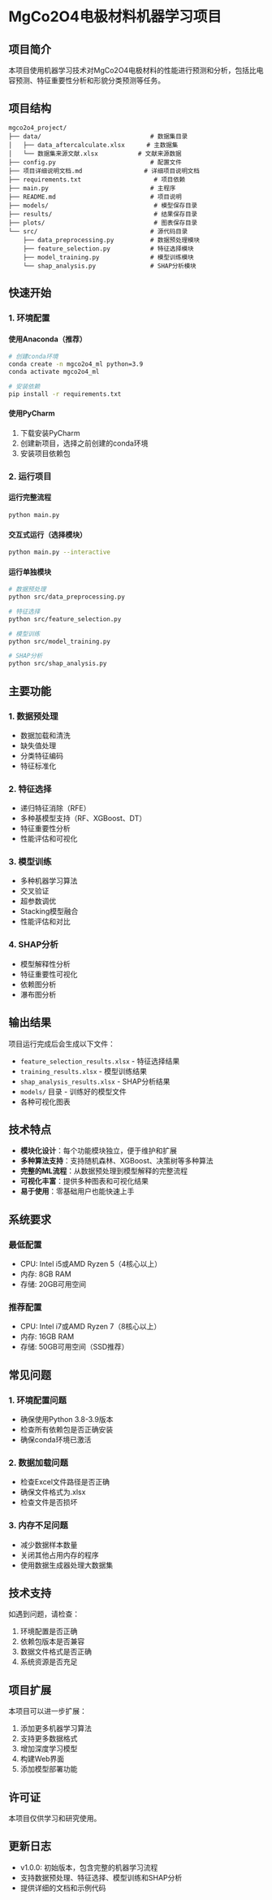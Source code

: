 # MgCo2O4电极材料机器学习项目

## 项目简介

本项目使用机器学习技术对MgCo2O4电极材料的性能进行预测和分析，包括比电容预测、特征重要性分析和形貌分类预测等任务。

## 项目结构

```
mgco2o4_project/
├── data/                              # 数据集目录
│   ├── data_aftercalculate.xlsx      # 主数据集
│   └── 数据集来源文献.xlsx           # 文献来源数据
├── config.py                          # 配置文件
├── 项目详细说明文档.md                 # 详细项目说明文档
├── requirements.txt                    # 项目依赖
├── main.py                            # 主程序
├── README.md                          # 项目说明
├── models/                             # 模型保存目录
├── results/                            # 结果保存目录
├── plots/                              # 图表保存目录
└── src/                               # 源代码目录
    ├── data_preprocessing.py          # 数据预处理模块
    ├── feature_selection.py           # 特征选择模块
    ├── model_training.py              # 模型训练模块
    └── shap_analysis.py               # SHAP分析模块
```

## 快速开始

### 1. 环境配置

#### 使用Anaconda（推荐）

```bash
# 创建conda环境
conda create -n mgco2o4_ml python=3.9
conda activate mgco2o4_ml

# 安装依赖
pip install -r requirements.txt
```

#### 使用PyCharm

1. 下载安装PyCharm
2. 创建新项目，选择之前创建的conda环境
3. 安装项目依赖包

### 2. 运行项目

#### 运行完整流程

```bash
python main.py
```

#### 交互式运行（选择模块）

```bash
python main.py --interactive
```

#### 运行单独模块

```bash
# 数据预处理
python src/data_preprocessing.py

# 特征选择
python src/feature_selection.py

# 模型训练
python src/model_training.py

# SHAP分析
python src/shap_analysis.py
```

## 主要功能

### 1. 数据预处理
- 数据加载和清洗
- 缺失值处理
- 分类特征编码
- 特征标准化

### 2. 特征选择
- 递归特征消除（RFE）
- 多种基模型支持（RF、XGBoost、DT）
- 特征重要性分析
- 性能评估和可视化

### 3. 模型训练
- 多种机器学习算法
- 交叉验证
- 超参数调优
- Stacking模型融合
- 性能评估和对比

### 4. SHAP分析
- 模型解释性分析
- 特征重要性可视化
- 依赖图分析
- 瀑布图分析

## 输出结果

项目运行完成后会生成以下文件：

- `feature_selection_results.xlsx` - 特征选择结果
- `training_results.xlsx` - 模型训练结果
- `shap_analysis_results.xlsx` - SHAP分析结果
- `models/` 目录 - 训练好的模型文件
- 各种可视化图表

## 技术特点

- **模块化设计**：每个功能模块独立，便于维护和扩展
- **多种算法支持**：支持随机森林、XGBoost、决策树等多种算法
- **完整的ML流程**：从数据预处理到模型解释的完整流程
- **可视化丰富**：提供多种图表和可视化结果
- **易于使用**：零基础用户也能快速上手

## 系统要求

### 最低配置
- CPU: Intel i5或AMD Ryzen 5（4核心以上）
- 内存: 8GB RAM
- 存储: 20GB可用空间

### 推荐配置
- CPU: Intel i7或AMD Ryzen 7（8核心以上）
- 内存: 16GB RAM
- 存储: 50GB可用空间（SSD推荐）

## 常见问题

### 1. 环境配置问题
- 确保使用Python 3.8-3.9版本
- 检查所有依赖包是否正确安装
- 确保conda环境已激活

### 2. 数据加载问题
- 检查Excel文件路径是否正确
- 确保文件格式为.xlsx
- 检查文件是否损坏

### 3. 内存不足问题
- 减少数据样本数量
- 关闭其他占用内存的程序
- 使用数据生成器处理大数据集

## 技术支持

如遇到问题，请检查：

1. 环境配置是否正确
2. 依赖包版本是否兼容
3. 数据文件格式是否正确
4. 系统资源是否充足

## 项目扩展

本项目可以进一步扩展：

1. 添加更多机器学习算法
2. 支持更多数据格式
3. 增加深度学习模型
4. 构建Web界面
5. 添加模型部署功能

## 许可证

本项目仅供学习和研究使用。

## 更新日志

- v1.0.0: 初始版本，包含完整的机器学习流程
- 支持数据预处理、特征选择、模型训练和SHAP分析
- 提供详细的文档和示例代码
